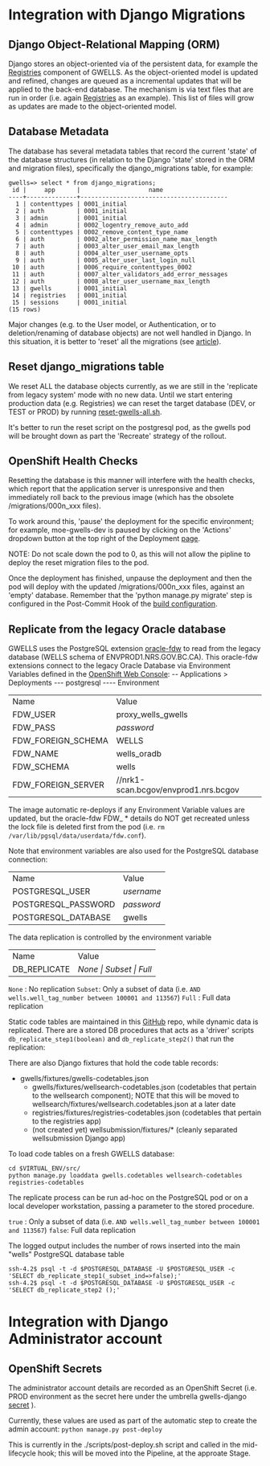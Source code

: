 # Integration with Django Migrations

## Django Object-Relational Mapping (ORM)
Django stores an object-oriented via of the persistent data, for example the [Registries](https://github.com/bcgov/gwells/blob/developer/registries/models.py) component of GWELLS.  As the object-oriented model is updated and refined, changes are queued as a incremental updates that will be applied to the back-end database.  The mechanism is via text files that are run in order (i.e. again [Registries](https://github.com/bcgov/gwells/tree/developer/registries/migrations) as an example).  This list of files will grow as updates are made to the object-oriented model.

## Database Metadata
The database has several metadata tables that record the current 'state' of the database structures (in relation to the Django 'state' stored in the ORM and migration files), specifically the django_migrations table, for example:
```
gwells=> select * from django_migrations;
 id |     app      |                   name
----+--------------+-----------------------------------------
  1 | contenttypes | 0001_initial
  2 | auth         | 0001_initial
  3 | admin        | 0001_initial
  4 | admin        | 0002_logentry_remove_auto_add
  5 | contenttypes | 0002_remove_content_type_name
  6 | auth         | 0002_alter_permission_name_max_length
  7 | auth         | 0003_alter_user_email_max_length
  8 | auth         | 0004_alter_user_username_opts
  9 | auth         | 0005_alter_user_last_login_null
 10 | auth         | 0006_require_contenttypes_0002
 11 | auth         | 0007_alter_validators_add_error_messages
 12 | auth         | 0008_alter_user_username_max_length
 13 | gwells       | 0001_initial
 14 | registries   | 0001_initial
 15 | sessions     | 0001_initial
(15 rows)
```

Major changes (e.g. to the User model, or Authentication, or to deletion/renaming of database objects) are not well handled in Django.  In this situation, it is better to 'reset' all the migrations (see [article](https://simpleisbetterthancomplex.com/tutorial/2016/07/26/how-to-reset-migrations.html)).

## Reset django_migrations table
We reset ALL the database objects currently, as we are still in the 'replicate from legacy system' mode with no new data.  Until we start entering production data (e.g. Registries) we can reset the target database (DEV, or TEST or PROD) by running [reset-gwells-all.sh](../../scripts/reset-gwells-all.sh).

It's better to run the reset script on the postgresql pod, as the gwells pod will be brought down as part the 'Recreate' strategy of the rollout.

## OpenShift Health Checks
Resetting the database is this manner will interfere with the health checks, which report that the application server is unresponsive and then immediately roll back to the previous image (which has the obsolete /migrations/000n_xxx files).

To work around this, 'pause' the deployment for the specific environment; for example, moe-gwells-dev is paused by clicking on the 'Actions' dropdown button at the top right of the Deployment [page](https://console.pathfinder.gov.bc.ca:8443/console/project/moe-gwells-dev/browse/dc/gwells?tab=history).  

NOTE: Do not scale down the pod to 0, as this will not allow the pipline to deploy the reset migration  files to the pod.

Once the deployment has finished, unpause the deployment and then the pod will deploy with the updated /migrations/000n_xxx files, against an 'empty' database.  Remember that the 'python manage.py migrate' step is configured in the Post-Commit Hook of the [build configuration](https://console.pathfinder.gov.bc.ca:8443/console/project/moe-gwells-tools/edit/builds/gwells-developer).



## Replicate from the legacy Oracle database

GWELLS uses the PostgreSQL extension [oracle-fdw](https://github.com/laurenz/oracle_fdw) to read from the
legacy database (WELLS schema of ENVPROD1.NRS.GOV.BC.CA).  This oracle-fdw extensions connect to the legacy Oracle Database via Environment Variables defined in the [OpenShift Web Console](https://console.pathfinder.gov.bc.ca:8443/console/):
-- Applications > Deployments
--- postgresql
---- Environment

<table>
<tr><td>Name</td><td>Value</td></tr>
<tr><td>FDW_USER</td><td>proxy_wells_gwells</td></tr>
<tr><td>FDW_PASS</td><td><i>password</i></td></tr>
<tr><td>FDW_FOREIGN_SCHEMA</td><td>WELLS</td></tr>
<tr><td>FDW_NAME</td><td>wells_oradb</td></tr>
<tr><td>FDW_SCHEMA</td><td>wells</td></tr>
<tr><td>FDW_FOREIGN_SERVER</td><td>//nrk1-scan.bcgov/envprod1.nrs.bcgov</td></tr>
</table>

The image automatic re-deploys if any Environment Variable values are updated, but the oracle-fdw FDW_ * details do NOT get recreated
unless the lock file is deleted first from the pod (i.e. `rm /var/lib/pgsql/data/userdata/fdw.conf`).

Note that environment variables are also used for the PostgreSQL database connection:
<table>
<tr><td>Name</td><td>Value</td></tr>
<tr><td>POSTGRESQL_USER</td><td><i>username</i></td></tr>
<tr><td>POSTGRESQL_PASSWORD</td><td><i>password</i></td></tr>
<tr><td>POSTGRESQL_DATABASE</td><td>gwells</td></tr>
</table>

The data replication is controlled by the environment variable<table>
<tr><td>Name</td><td>Value</td></tr>
<tr><td>DB_REPLICATE</td><td><i>None | Subset | Full</i></td></tr>
</table>

`None`  : No replication
`Subset`: Only a subset of data (i.e. `AND wells.well_tag_number between 100001 and 113567`)
`Full`  : Full data replication

Static code tables are maintained in this [GitHub](../../../tree/master/app/database/codetables) repo, while dynamic data is replicated.  There are a stored DB procedures that acts as a 'driver' scripts `db_replicate_step1(boolean)` and `db_replicate_step2()` that run the replication:

There are also Django fixtures that hold the code table records:
- gwells/fixtures/gwells-codetables.json
	- gwells/fixtures/wellsearch-codetables.json (codetables that pertain to the wellsearch component); NOTE that this will be moved to wellsearch/fixtures/wellsearch.codetables.json at a later date
	- registries/fixtures/registries-codetables.json (codetables that pertain to the registries app)
	- (not created yet) wellsubmission/fixtures/*  (cleanly separated wellsubmission Django app)

To load code tables on a fresh GWELLS database:
```
cd $VIRTUAL_ENV/src/
python manage.py loaddata gwells.codetables wellsearch-codetables registries-codetables

```

The replicate process can be run ad-hoc on the PostgreSQL pod or on a local developer workstation, passing a parameter to the stored procedure.

`true` : Only a subset of data (i.e. `AND wells.well_tag_number between 100001 and 113567`)
`false`: Full data replication

The logged output includes the number of rows inserted into the main "wells" PostgreSQL database table

```
ssh-4.2$ psql -t -d $POSTGRESQL_DATABASE -U $POSTGRESQL_USER -c 'SELECT db_replicate_step1(_subset_ind=>false);'
ssh-4.2$ psql -t -d $POSTGRESQL_DATABASE -U $POSTGRESQL_USER -c 'SELECT db_replicate_step2 ();'
```

# Integration with Django Administrator account

## OpenShift Secrets
The administrator account details are recorded as an OpenShift Secret (i.e. PROD environment as the secret here under the umbrella gwells-django [secret](https://console.pathfinder.gov.bc.ca:8443/console/project/moe-gwells-prod/browse/secrets/gwells-django) ).


Currently, these values are used as part of the automatic step to create the admin account:
`python manage.py post-deploy`

This is currently in the ./scripts/post-deploy.sh script and called in the mid-lifecycle hook; this will be moved into the Pipeline, at the approate Stage.
